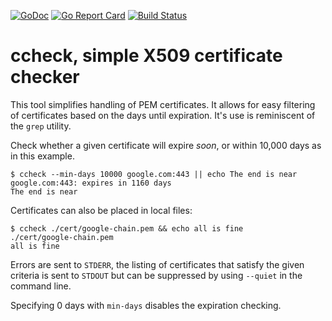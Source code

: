 [![GoDoc](https://godoc.org/github.com/nerdlem/tlsa?status.svg)](https://godoc.org/github.com/nerdlem/ccheck)
[![Go Report Card](https://goreportcard.com/badge/github.com/nerdlem/ccheck)](https://goreportcard.com/report/github.com/nerdlem/ccheck)
[![Build Status](https://travis-ci.org/nerdlem/ccheck.svg?branch=master)](https://travis-ci.org/nerdlem/ccheck)

# ccheck, simple X509 certificate checker

This tool simplifies handling of PEM certificates. It allows for easy filtering of certificates based on the days until expiration. It's use is reminiscent of the `grep` utility.

Check whether a given certificate will expire _soon_, or within 10,000 days as in this example.

```
$ ccheck --min-days 10000 google.com:443 || echo The end is near
google.com:443: expires in 1160 days
The end is near
```

Certificates can also be placed in local files:

```
$ ccheck ./cert/google-chain.pem && echo all is fine
./cert/google-chain.pem
all is fine
```

Errors are sent to `STDERR`, the listing of certificates that satisfy the given criteria is sent to `STDOUT` but can be suppressed by using `--quiet` in the command line.

Specifying 0 days with `min-days` disables the expiration checking.
